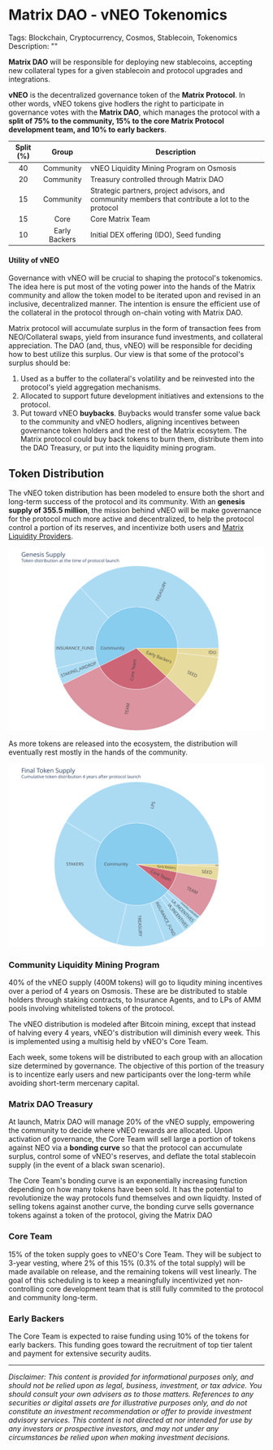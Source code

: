 
# Matrix DAO - vNEO Tokenomics

Tags: Blockchain, Cryptocurrency, Cosmos, Stablecoin, Tokenomics 
Description: ""

**Matrix DAO** will be responsible for deploying new stablecoins, accepting new collateral types for a given stablecoin and protocol upgrades and integrations. 

**vNEO** is the decentralized governance token of the **Matrix Protocol**. In other words, vNEO tokens give hodlers the right to participate in governance votes with the **Matrix DAO**, which manages the protocol with a **split of 75% to the community, 15% to the core Matrix Protocol development team, and 10% to early backers**. 

| Split (%) | Group | Description |  
| :---: | :----: | ---- | 
| 40 | Community | vNEO Liquidity Mining Program on Osmosis |
| 20 | Community | Treasury controlled through Matrix DAO | 
| 15 | Community | Strategic partners, project advisors, and community members that contribute a lot to the protocol   | 
| 15 | Core | Core Matrix Team | 
| 10 | Early Backers | Initial DEX offering (IDO), Seed funding | 

#### Utility of vNEO

Governance with vNEO will be crucial to shaping the protocol's tokenomics. The idea here is put most of the voting power into the hands of the Matrix community and allow the token model to be iterated upon and revised in an inclusive, decentralized manner. The intention is ensure the efficient use of the collateral in the protocol through on-chain voting with Matrix DAO.

Matrix protocol will accumulate surplus in the form of transaction fees from NEO/Collateral swaps, yield from insurance fund investments, and collateral appreciation. The DAO (and, thus, vNEO) will be responsible for deciding how to best utilize this surplus. Our view is that some of the protocol's surplus should be:
1. Used as a buffer to the collateral's volatility and be reinvested into the protocol's yield aggregation mechanisms. 
2. Allocated to support future development initiatives and extensions to the protocol.
3. Put toward vNEO **buybacks**. Buybacks would transfer some value back to the community and vNEO hodlers, aligning incentives between governance token holders and the rest of the Matrix ecosytem. The Matrix protocol could buy back tokens to burn them, distribute them into the DAO Treasury, or put into the liquidity mining program.

## Token Distribution

The vNEO token distribution has been modeled to ensure both the short and long-term success of the protocol and its community. With an **genesis supply of 355.5 million**, the mission behind vNEO will be make governance for the protocol much more active and decentralized, to help the protocol control a portion of its reserves, and incentivize both users and [Matrix Liquidity Providers](blog-post-matrix). 

<!-- TODO link to post 1 -->
[blog-post-matrix]: example.com

<img src="plots/genesis_supply.svg">

As more tokens are released into the ecosystem, the distribution will eventually rest mostly in the hands of the community.


<img src="plots/final_token_supply.svg">

### Community Liquidity Mining Program

40% of the vNEO supply (400M tokens) will go to liqudity mining incentives over a period of 4 years on Osmosis. These are be distributed to stable holders through staking contracts, to Insurance Agents, and to LPs of AMM pools involving whitelisted tokens of the protocol.

The vNEO distribution is modeled after Bitcoin mining, except that instead of halving every 4 years, vNEO's distribution will diminish every week. This is implemented using a multisig held by vNEO's Core Team.

Each week, some tokens will be distributed to each group with an allocation size determined by governance. The objective of this portion of the treasury is to incentize early users and new participants over the long-term while avoiding short-term mercenary capital.

### Matrix DAO Treasury

At launch, Matrix DAO will manage 20% of the vNEO supply, empowering the community to decide where vNEO rewards are allocated. Upon activation of governance, the Core Team will sell large a portion of tokens against NEO via a **bonding curve** so that the protocol can accumulate surplus, control some of vNEO's reserves, and deflate the total stablecoin supply (in the event of a black swan scenario).

The Core Team's bonding curve is an exponentially increasing function depending on how many tokens have been sold. It has the potential to revolutionize the way protocols fund themselves and own liquidty. Insted of selling tokens against another curve, the bonding curve sells governance tokens against a token of the protocol, giving the Matrix DAO 

### Core Team

15% of the token supply goes to vNEO's Core Team. They will be subject to 3-year vesting, where 2% of this 15% (0.3% of the total supply) will be made available on release, and the remaining tokens will vest linearly. The goal of this scheduling is to keep a meaningfully incentivized yet non-controlling core development team that is still fully commited to the protocol and community long-term.

### Early Backers

The Core Team is expected to raise funding using 10% of the tokens for early backers. This funding goes toward the recruitment of top tier talent and payment for extensive security audits.

<!-- ## Token Utility (paper 2.5) -->

---

*Disclaimer: This content is provided for informational purposes only, and should not be relied upon as legal, business, investment, or tax advice. You should consult your own advisers as to those matters. References to any securities or digital assets are for illustrative purposes only, and do not constitute an investment recommendation or offer to provide investment advisory services. This content is not directed at nor intended for use by any investors or prospective investors, and may not under any circumstances be relied upon when making investment decisions.*

